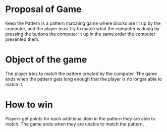 # Proposal of Game
 Keep the Pattern is a pattern matching game where blocks are lit up by the computer, and the player must try to match what the computer is doing by pressing the buttons the computer lit up in the same order the computer presented them. 

# Object of the game
The player tries to match the pattern created by the computer. The game ends when the pattern gets long enough that the player is no longer able to match it. 

# How to win
Players get points for each additional item in the pattern they are able to match. The game ends when they are unable to match the pattern. 